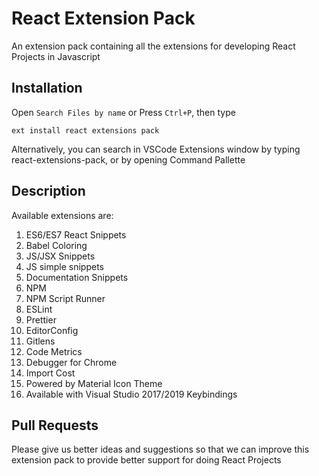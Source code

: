 # React Extension Pack

An extension pack containing all the extensions for developing React Projects in Javascript

## Installation

Open `Search Files by name` or Press `Ctrl+P`, then type

```
ext install react extensions pack
```

Alternatively, you can search in VSCode Extensions window by typing react-extensions-pack, or by opening Command Pallette

## Description

Available extensions are:

1. ES6/ES7 React Snippets
2. Babel Coloring
3. JS/JSX Snippets
4. JS simple snippets
5. Documentation Snippets
6. NPM
7. NPM Script Runner
8. ESLint
9. Prettier
10. EditorConfig
11. Gitlens
12. Code Metrics
13. Debugger for Chrome
14. Import Cost
15. Powered by Material Icon Theme
16. Available with Visual Studio 2017/2019 Keybindings

## Pull Requests

Please give us better ideas and suggestions so that we can improve this extension pack to provide better support for doing React Projects
